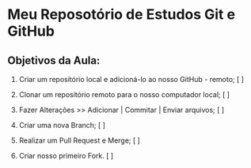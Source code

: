 # Meu Reposotório de Estudos Git e GitHub

## Objetivos da Aula:

1. Criar um repositório local e adicioná-lo ao nosso GitHub - remoto; [ ]

2. Clonar um repositório remoto para o nosso computador local; [ ]

3. Fazer Alterações >> Adicionar | Commitar | Enviar arquivos; [ ]

4. Criar uma nova Branch; [ ]

5. Realizar um Pull Request e Merge; [ ]

6. Criar nosso primeiro Fork. [ ]